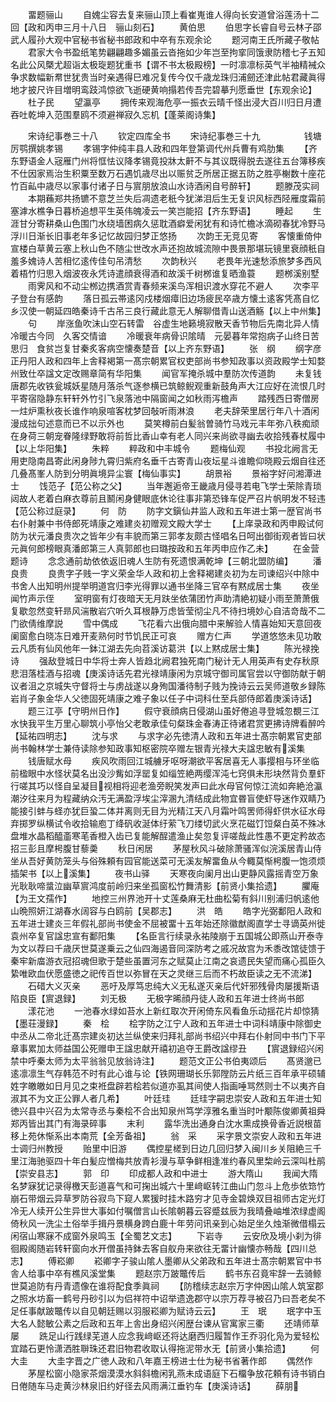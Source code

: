 <!-- { "loadSidebar": true } -->
　　畱题骊山
　　自媿尘容去复来骊山顶上看崔嵬谁人得向长安道曾浴莲汤十二回【政和丙申三月十八日　骊山刻石】
　　黄伯思
　　伯思字长睿自号云林子邵武人履孙大观中官秘书省秘书郎政和中卒有东观余论
　　题河南王氏所藏子敬帖
　　君家大令书盈纸笔势翩翩趣多媚虽云沓拖如少年岂至拘挛同饿隶防稽七子五知名此公风槩尤超诣太极琁题犹重书【谓不书太极殿榜】一时凛凛标英气半袖精裓众争求数幅新帬世犹贵当时亲遇得巳难况复传今仅千歳龙珠归浦劒还津此帖君藏眞得地才披尺许目増明鸾跂鸿惊欲飞逝硬黄响搨若传吾完碧摹刋愿垂世【东观余论】
　　杜子民
　　望瀛亭
　　拥传来观海危亭一振衣云晴千怪出浸大百川归日月遭吞吐乾坤入范围羣鸥不须避禅寂久忘机【蓬莱阁诗集】

　　宋诗纪事巻三十八
　　钦定四库全书
　　宋诗纪事巻三十九　　　　　钱塘厉鹗撰姚孝锡
　　孝锡字仲纯丰县人政和四年登第调代州兵曹有鸡肋集
　　【齐东野语金人宼雁门州将恇怯议降孝锡竟投牀太鼾不与其议既得脱去遂往五台簿移疾不仕因家焉治生积粟至数万石遇饥歳尽出以赈贫乏所居正据五防之胜亭榭数十座花竹百畆中歳尽以家事付诸子日与賔朋放浪山水诗酒闲自号醉轩】
　　题滕茂实祠
　　本期蘓郑共扬镳不意芝兰失后凋遗老秖今犹涕泪后生无复识风标西陉雁度霜前塞滹水樵争日暮桥追想平生英伟魄凌云一笑岂能招【齐东野语】
　　睡起
　　生涯甘分寄耕桑山色围门水绕墙困病久惩耽酒癖爱闲犹有和诗忙檐冰滴砌春犹冷野马浮川日渐长旧事老年多记忆故园归梦正悠扬
　　次韵王无竞见寄
　　客懐重倚仲宣楼白草黄云塞上秋山色不随尘世改水声还抱故城流隙中畏景那堪玩镜里衰顔秖自羞多媿诗人苦相忆逺传佳句吊清愁
　　次韵秋兴
　　老畏年光速愁添旅梦多西风着梧竹归思入烟波夜永凭诗遣顔衰得酒和故溪千树桞谁复晒渔蓑
　　题桞溪别墅
　　雨霁风和不动尘桞边携酒赏青春频来溪鸟浑相识渡水穿花不避人
　　次李平子登台有感韵
　　落日孤云帯逺冈戍楼烟瘴旧边场疲民卒歳方懐土逺客凭髙自忆乡汉使一朝延四皓秦诗千古吊三良行藏此意无人解聊借青山送酒觞【以上中州集】
　　句
　　岸涨鱼吹沫山空石转雷　谷虚生地籁境寂散天香节物后先南北异人情冷暖古今同　久客交情谙
　　冷暖衰年病骨识隂晴　元晏暮年常抱病子山终日苦思归　食贫岂复甘秦炙客病空懐奏楚音【以上齐东野语】
　　张　纲
　　纲字彦正丹阳人政和四年上舎释褐第一髙宗朝累官权吏部尚书参知政事以资政殿学士知婺州致仕卒諡文定改赐章简有华阳集
　　闻官军掩杀城中羣防次传道韵
　　未复钱唐郡先收铁瓮城妖星随月落杀气逐参横已筑鲸鲵观重新鼓角声大江应好在流恨几时平寄宿隐静东轩轩外竹引飞泉落池中隔窗闻之如秋雨泻檐声
　　踏残西日寄僧房一炷炉熏秋夜长谁作响泉喧客枕梦回敧听雨淋浪
　　老夫辞荣里居行年八十酒闲漫成拙句述意而已不以示外也
　　莫笑樽前白髪翁曽骑竹马戏元丰年弥八秩痴顽在身荷三朝宠眷隆绿野敢将前哲比香山幸有老人同兴来尚欲寻幽去收拾残春杖履中【以上华阳集】
　　朱粹
　　粹政和中丰城令
　　题梅仙观
　　书投北阙言无用吏隐南昌寄此闲身陟九霄归紫府名垂千古寄青山夜坛星斗谁瞻仰晓殿云烟自往还几叠髙峯人防到分明眞境异尘寰【梅仙事实】
　　胡景裕
　　景裕字好问湘潭进士
　　饯范子【范公称之父】
　　当年邂逅帝王畿歳月侵寻若电飞学士荣除青琐闼故人老着白麻衣尊前且鬭闲身健眼底休论往事非第恐锋车促严召片帆明发不轻违【范公称过庭录】
　　何　防
　　防字文鎭仙井监人政和五年进士第一歴官尚书右仆射兼中书侍郎死靖康之难建炎初赠观文殿大学士
　　【上庠录政和丙申殿试何防为状元潘良贵次之皆年少有丰貌而第三郭孝友颇古怪唱名日呵出御街观者皆曰状元眞何郎榜眼真潘郎第三人真郭郎也曰璐按政和五年丙申应作乙未】
　　在金营题诗
　　念念通前劫依依返旧魂人生防有死遗恨满乾坤【三朝北盟防编】
　　潘良贵
　　良贵字子贱一字义荣金华人政和初上舍释褐建炎初为左司谏绍兴中除中书舍人出知明州提举明道宫归李光得罪以通书坐降三官卒有黙成居士集
　　夜坐闻竹声示侄
　　室明窗有灯夜暗天无月趺坐依蒲团竹声助清絶初疑小雨至萧萧俄复歇忽然变轩昻风湍散岩穴听久耳根静万虑皆莹彻尘凡不待扫境妙心自洁竒哉不二门欲倩维摩説
　　雪中偶成
　　飞花看六出俄向腊中来解验人情喜始知天意回夜阑窗愈白晓冻日难开麦熟何时节饥民正可哀
　　赠方仁声
　　学道悠悠未见功敢云凡质有仙风他年一鉢江湖去先向苕溪访葛洪【以上黙成居士集】
　　陈光禄挽诗
　　强敌登城日中华将士奔人皆趋北阙君独死南门秘计无人用英声有史存秋原悲泪落桂酒与招魂【庚溪诗话先君光禄靖康闲为京城守御司属官尝以守御防献于朝议者沮之京城失守督将士与虏战遂以身殉国潘待制子贱为挽诗云云吴师道敬乡録陈岩肖子象金华人父徳固死靖康之难子象以任子中词科仕至兵部侍郎着庚溪诗话】
　　题三江亭【守明州日作】
　　假守衰顔病日侵湖山虽好倦追寻登城忽覩三江水快我平生万里心聊筑小亭怡父老敢承佳句粲珠金春涛正待诸君赏更拂诗牌看醉吟【延祐四明志】
　　沈与求
　　与求字必先徳清人政和五年进士髙宗朝累官吏部尚书翰林学士兼侍读除参知政事知枢密院卒赠左银青光禄大夫諡忠敏有溪集
　　钱唐赋水母
　　疾风吹雨回江城艣牙呕呀潮欲平客居喜无人事撄相与环坐临前楹眼中水怪状莫名出没沙觜如浮罂复如缁笠絶两缨浑沌七窍俱未形块然背负羣虾行嗟其巧以怪自呈凝目视相将迎老渔旁睨笑发声曰此水母官何惊江流如奔絶沧瀛潮汐往来月为程藏纳众汚无满盈浮埃尘滓溷九清结成此物宜昬盲使虾导迷作双睛乃能接引蚌与蛏亦犹巨蛩二体并离则无目为光精江天八月霜叶鸣罟师得虾供水征水母弃掷罗纵横试令收拾输庖丁绛矾收涎体纡萦飞刀缕切武火烹花磁饤饾粲白英不殊冰盘堆水晶稻醯齑寒芼香橙入齿已复能解酲遣渔止矣忽复评嗟哉此性愚不更定矜故态招三彭且摩枵腹甘藜羮
　　秋日闲居
　　茅屋秋风斗破除萧骚浑似浣溪居青山侍坐从吾好黄防笼头与俗殊頼有园官能送菜可无溪友解畱鱼从今輙莫惭枵腹一饱须烦插架书【以上溪集】
　　夜书山驿
　　天寒夜向阑月出山更静风露摇青空万象光耿耿啼螀泣幽草賔鸿度前岭归来坐孤窗松竹舞清影【前贤小集拾遗】
　　臞庵【为王文孺作】
　　地控三州界池开十丈莲桑麻无杜曲松菊有斜川别浦归帆逺他山晩照妍江湖春水阔容与白鸥前【吴郡志】
　　洪　皓
　　皓字光弼鄱阳人政和五年进士建炎三年假礼部尚书使金不屈被畱十五年始还除徽猷阁直学士寻谪英州徙袁州卒复官諡忠宣有鄱阳集
　　【名臣言行续录永祐陵崩于五国城公即燕山开泰寺为文以荐曰千歳厌世莫遂乗云之仙四海遏音同深防考之戚况故宫为禾黍改馆徒馈于秦牢新庿游衣冠招魂但歌于楚些虽置河东之赋莫止江南之哀遗民失望而痛心孤臣久絷唯欧血伏愿盛徳之祀传百世以弥冒在天之灵继三后而不朽故臣读之无不流涕】
　　石碏大义灭亲
　　恶吁及厚笃忠纯大义无私遂灭亲后代奸邪残骨肉屡援斯语陷良臣【賔退録】
　　刘无极
　　无极字晞顔丹徒人政和五年进士终尚书郎
　　漾花池
　　一池春水绿如苔水上新红取次开闲倚东风看鱼乐动揺花片却惊猜【墨荘漫録】
　　秦　桧
　　桧字防之江宁人政和五年进士中词科靖康中除御史中丞从二帝北迁髙宗建炎初达兰纵使来归拜礼部尚书绍兴中拜右仆射同中书门下平章事累加太师益国公死赠申王諡忠献开禧初追夺王爵改諡缪丑
　　【賔退録绍兴闲禁中呼秦太师为太平翁翁见放翁诗注】
　　题范文正公书伯夷颂后
　　髙贤邈已逺凛凛生气存韩范不时有此心谁与论【铁网珊瑚长乐郭隚防云片纸三百年承平硕辅姓字皦皦如日月见之束袵盘辟若桧若似道亦虱其间使人指画唾骂然则士不以夷齐自淑其不为文正公罪人者几希】
　　叶廷珪
　　廷珪字嗣忠崇安人政和五年进士知徳兴县中兴召为太常寺丞与秦桧不合出知泉州笃学淳雅名重当时叶颙陈俊卿黄祖舜郑丙皆出其门有海录碎事
　　末利
　　露华洗出通身白沈水熏成换骨香近説根苗移上苑休惭系出本南荒【全芳备祖】
　　翁　采
　　采字景文崇安人政和五年进士调归州教授
　　贻里中旧游
　　偶控星槎到日边几回归梦入闽川乡关阻絶三千里江海驰驱四十年白髪应憎梅共放青衫漫与草争鲜相逢准约春风里棃岭云深叫杜鹃【崇安县志】
　　郭　印
　　印成都人政和中进士
　　游大隋山
　　我闻大隋名梦寐犹记录得檄天彭道喜气和可掬出城六十里﨑岖转江曲山门忽斗上危歩依筇竹崩石带烟云异草罗防谷寂鸟下窥人累猨时挂木路穷才见寺金碧焕双目祖师古定光灯冷无人续开公生异世大事如付嘱僧言山长隂朝暮云容蹙兹辰为我晴叠岫堆浓绿虚阁倚秋风一洗尘土俗举手揖丹景横身跨白鹿十年劳问讯亲到心始足坐久烛渐微借榻云闲宿山寒寐不成窗外泉鸣玉【全蜀艺文志】
　　下岩寺
　　云安欣及境小刹为徘徊殿阁随岩转轩窗向水开僧虽持鉢去客自舣舟来欲往无畱计幽懐亦畅哉【四川总志】
　　傅崧卿
　　崧卿字子骏山隂人墨卿从父弟政和五年进士髙宗朝累官中书舎人给事中卒有樵风溪堂集
　　题赵宗万跛鼈传后
　　鹤书东召竟牢辞一去骑鲸世莫追防有丹青遗像在谁将配食季眞祠
　　【防稽续志赵宗万字仲囦山隂人筑室郡之照水坊畜一鹤号丹砂引以为侣祥符中诏举遗逸郡守以宗万荐寻被召乃曰吾老矣不足任事献跛鼈传以自见朝廷赐以羽服崧卿为赋诗云云】
　　王　珉
　　珉字中玉大名人懿敏公素之后政和五年上舎出身绍兴闲歴台谏从官寓家三衢
　　还靖师草屡
　　跣足山行践绿芜道人应念我﨑岖还将达磨西归履暂作王乔羽化凫为爱轻松宜踏石更怜潇洒胜聨珠还君旧物君收取认得拖泥带水无【前贤小集拾遗】
　　何大圭
　　大圭字晋之广徳人政和八年嘉王榜进士仕为秘书省著作郎
　　偶然作
　　茅屋松窗小隐家茶烟漠漠水斜斜檐闲乳燕未成语庭下石橊争放花頼有诗书销白日倦随车马走黄沙林泉旧约好径去风雨满江垂钓车【庚溪诗话】
　　薛朋

